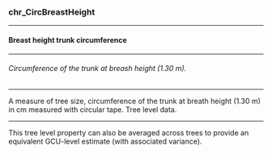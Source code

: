 ### chr_CircBreastHeight



------
#### Breast height trunk circumference



------
###### Circumference of the trunk at breash height (1.30 m).



------
A measure of tree size, circumference of the trunk at breath height (1.30 m) in cm measured with circular tape. Tree level data.



------
This tree level property can also be averaged across trees to provide an equivalent GCU-level estimate (with associated variance).